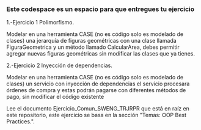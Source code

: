 ### Este codespace es un espacio para que entregues tu ejercicio

1.-Ejercicio 1 Polimorfismo.

Modelar en una herramienta CASE (no es código solo es modelado de clases) una jerarquía de figuras geométricas con una clase llamada FiguraGeometrica y un método llamado CalcularArea, debes permitir agregar nuevas figuras geométricas sin modificar las clases que ya tienes.

2.-Ejercicio 2 Inyección de dependencias.

Modelar en una herramienta CASE (no es código solo es modelado de clases) un servicio con inyección de dependencias el servicio procesara órdenes de compra y estas podrán pagarse con diferentes métodos de pago, sin modificar el código existente

Lee el documento Ejercicio_Comun_SWENG_TRJRPR que está en raíz en este repositorio, este ejercicio se basa en la sección "Temas: OOP Best Practices.".

